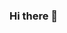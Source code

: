 ### Hi there 👋
<!--
**cartolanofacundo/cartolanofacundo** is a ✨ _special_ ✨ repository because its `README.md` (this file) appears on your GitHub profile.

Here are some ideas to get you started:
Im currently work
- 🔭 I’m currently working on ...
- 🌱 I’m currently learning ...
- 👯 I’m looking to collaborate on ...
- 🤔 I’m looking for help with ...
- 💬 Ask me about ...
- 📫 How to reach me: ...
- 😄 Pronouns: ...
- ⚡ Fun fact: ...
-->

